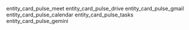 entity_card_pulse_meet
entity_card_pulse_drive
entity_card_pulse_gmail
entity_card_pulse_calendar
entity_card_pulse_tasks
entity_card_pulse_gemini
